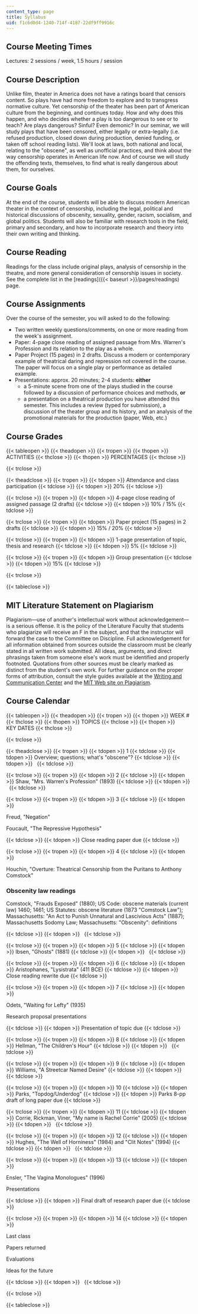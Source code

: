 ```yaml
---
content_type: page
title: Syllabus
uid: f1c6d0d4-1240-714f-4187-22df9ff9916c
---
```


Course Meeting Times
--------------------

Lectures: 2 sessions / week, 1.5 hours / session

Course Description
------------------

Unlike film, theater in America does not have a ratings board that censors content. So plays have had more freedom to explore and to transgress normative culture. Yet censorship of the theater has been part of American culture from the beginning, and continues today. How and why does this happen, and who decides whether a play is too dangerous to see or to teach? Are plays dangerous? Sinful? Even demonic? In our seminar, we will study plays that have been censored, either legally or extra-legally (i.e. refused production, closed down during production, denied funding, or taken off school reading lists). We'll look at laws, both national and local, relating to the "obscene", as well as unofficial practices, and think about the way censorship operates in American life now. And of course we will study the offending texts, themselves, to find what is really dangerous about them, for ourselves.

Course Goals
------------

At the end of the course, students will be able to discuss modern American theater in the context of censorship, including the legal, political and historical discussions of obscenity, sexuality, gender, racism, socialism, and global politics. Students will also be familiar with research tools in the field, primary and secondary, and how to incorporate research and theory into their own writing and thinking.

Course Reading
--------------

Readings for the class include original plays, analysis of censorship in the theatre, and more general consideration of censorship issues in society. See the complete list in the [readings]({{< baseurl >}}/pages/readings) page.

Course Assignments
------------------

Over the course of the semester, you will asked to do the following:

*   Two written weekly questions/comments, on one or more reading from the week's assignment.
*   Paper: 4-page close reading of assigned passage from Mrs. Warren's Profession and its relation to the play as a whole.
*   Paper Project (15 pages) in 2 drafts. Discuss a modern or contemporary example of theatrical daring and repression not covered in the course. The paper will focus on a single play or performance as detailed example.
*   Presentations: approx. 20 minutes; 2-4 students: **either**
    *   a 5-minute scene from one of the plays studied in the course followed by a discussion of performance choices and methods, **or**
    *   a presentation on a theatrical production you have attended this semester. This includes a review (typed for submission), a discussion of the theater group and its history, and an analysis of the promotional materials for the production (paper, Web, etc.)

Course Grades
-------------

{{< tableopen >}}
{{< theadopen >}}
{{< tropen >}}
{{< thopen >}}
ACTIVITIES
{{< thclose >}}
{{< thopen >}}
PERCENTAGES
{{< thclose >}}

{{< trclose >}}

{{< theadclose >}}
{{< tropen >}}
{{< tdopen >}}
Attendance and class participation
{{< tdclose >}}
{{< tdopen >}}
20%
{{< tdclose >}}

{{< trclose >}}
{{< tropen >}}
{{< tdopen >}}
4-page close reading of assigned passage (2 drafts)
{{< tdclose >}}
{{< tdopen >}}
10% / 15%
{{< tdclose >}}

{{< trclose >}}
{{< tropen >}}
{{< tdopen >}}
Paper project (15 pages) in 2 drafts
{{< tdclose >}}
{{< tdopen >}}
15% / 20%
{{< tdclose >}}

{{< trclose >}}
{{< tropen >}}
{{< tdopen >}}
1-page presentation of topic, thesis and research
{{< tdclose >}}
{{< tdopen >}}
5%
{{< tdclose >}}

{{< trclose >}}
{{< tropen >}}
{{< tdopen >}}
Group presentation
{{< tdclose >}}
{{< tdopen >}}
15%
{{< tdclose >}}

{{< trclose >}}

{{< tableclose >}}

MIT Literature Statement on Plagiarism
--------------------------------------

Plagiarism—use of another's intellectual work without acknowledgement—is a serious offense. It is the policy of the Literature Faculty that students who plagiarize will receive an F in the subject, and that the instructor will forward the case to the Committee on Discipline. Full acknowledgement for all information obtained from sources outside the classroom must be clearly stated in all written work submitted. All ideas, arguments, and direct phrasings taken from someone else's work must be identified and properly footnoted. Quotations from other sources must be clearly marked as distinct from the student's own work. For further guidance on the proper forms of attribution, consult the style guides available at the [Writing and Communication Center](http://cmsw.mit.edu/writing-and-communication-center/) and the [MIT Web site on Plagiarism](http://cmsw.mit.edu/writing-and-communication-center/avoiding-plagiarism/).

Course Calendar
---------------

{{< tableopen >}}
{{< theadopen >}}
{{< tropen >}}
{{< thopen >}}
WEEK #
{{< thclose >}}
{{< thopen >}}
TOPICS
{{< thclose >}}
{{< thopen >}}
KEY DATES
{{< thclose >}}

{{< trclose >}}

{{< theadclose >}}
{{< tropen >}}
{{< tdopen >}}
1
{{< tdclose >}}
{{< tdopen >}}
Overview; questions; what's "obscene"?
{{< tdclose >}}
{{< tdopen >}}
 
{{< tdclose >}}

{{< trclose >}}
{{< tropen >}}
{{< tdopen >}}
2
{{< tdclose >}}
{{< tdopen >}}
Shaw, "Mrs. Warren's Profession" (1893)
{{< tdclose >}}
{{< tdopen >}}
 
{{< tdclose >}}

{{< trclose >}}
{{< tropen >}}
{{< tdopen >}}
3
{{< tdclose >}}
{{< tdopen >}}


Freud, "Negation"

Foucault, "The Repressive Hypothesis"


{{< tdclose >}}
{{< tdopen >}}
Close reading paper due
{{< tdclose >}}

{{< trclose >}}
{{< tropen >}}
{{< tdopen >}}
4
{{< tdclose >}}
{{< tdopen >}}


Houchin, "Overture: Theatrical Censorship from the Puritans to Anthony Comstock"

### Obscenity law readings

Comstock, "Frauds Exposed" (1880); US Code: obscene materials (current law) 1460; 1461; US Statutes: obscene literature (1873 "Comstock Law"); Massachusetts: "An Act to Punish Unnatural and Lascivious Acts" (1887); Massachusetts Sodomy Law; Massachusetts: "Obscenity": definitions


{{< tdclose >}}
{{< tdopen >}}
 
{{< tdclose >}}

{{< trclose >}}
{{< tropen >}}
{{< tdopen >}}
5
{{< tdclose >}}
{{< tdopen >}}
Ibsen, "Ghosts" (1881)
{{< tdclose >}}
{{< tdopen >}}
 
{{< tdclose >}}

{{< trclose >}}
{{< tropen >}}
{{< tdopen >}}
6
{{< tdclose >}}
{{< tdopen >}}
Aristophanes, "Lysistrata" (411 BCE)
{{< tdclose >}}
{{< tdopen >}}
Close reading rewrite due
{{< tdclose >}}

{{< trclose >}}
{{< tropen >}}
{{< tdopen >}}
7
{{< tdclose >}}
{{< tdopen >}}


Odets, "Waiting for Lefty" (1935)

Research proposal presentations


{{< tdclose >}}
{{< tdopen >}}
Presentation of topic due
{{< tdclose >}}

{{< trclose >}}
{{< tropen >}}
{{< tdopen >}}
8
{{< tdclose >}}
{{< tdopen >}}
Hellman, "The Children's Hour"
{{< tdclose >}}
{{< tdopen >}}
 
{{< tdclose >}}

{{< trclose >}}
{{< tropen >}}
{{< tdopen >}}
9
{{< tdclose >}}
{{< tdopen >}}
Williams, "A Streetcar Named Desire"
{{< tdclose >}}
{{< tdopen >}}
 
{{< tdclose >}}

{{< trclose >}}
{{< tropen >}}
{{< tdopen >}}
10
{{< tdclose >}}
{{< tdopen >}}
Parks, "Topdog/Underdog"
{{< tdclose >}}
{{< tdopen >}}
Parks 8-pp draft of long paper due
{{< tdclose >}}

{{< trclose >}}
{{< tropen >}}
{{< tdopen >}}
11
{{< tdclose >}}
{{< tdopen >}}
Corrie, Rickman, Viner, "My name is Rachel Corrie" (2005)
{{< tdclose >}}
{{< tdopen >}}
 
{{< tdclose >}}

{{< trclose >}}
{{< tropen >}}
{{< tdopen >}}
12
{{< tdclose >}}
{{< tdopen >}}
Hughes, "The Well of Horniness" (1984) and "Clit Notes" (1994)
{{< tdclose >}}
{{< tdopen >}}
 
{{< tdclose >}}

{{< trclose >}}
{{< tropen >}}
{{< tdopen >}}
13
{{< tdclose >}}
{{< tdopen >}}


Ensler, "The Vagina Monologues" (1996)

Presentations


{{< tdclose >}}
{{< tdopen >}}
Final draft of research paper due
{{< tdclose >}}

{{< trclose >}}
{{< tropen >}}
{{< tdopen >}}
14
{{< tdclose >}}
{{< tdopen >}}


Last class

Papers returned

Evaluations

Ideas for the future


{{< tdclose >}}
{{< tdopen >}}
 
{{< tdclose >}}

{{< trclose >}}

{{< tableclose >}}